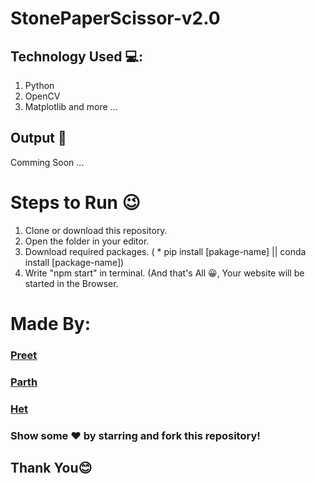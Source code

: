 # StonePaperScissor-v2.0

## Technology Used 💻:

1. Python
2. OpenCV
3. Matplotlib
and more ...

## Output 👀
Comming Soon ...


# Steps to Run 😉

1. Clone or download this repository.
2. Open the folder in your editor.
3. Download required packages. ( * pip install [pakage-name] || conda install [package-name])
4. Write "npm start" in terminal. (And that's All 😀, Your website will be started in the Browser.


# Made By:

### [Preet](https://github.com/Preet-Mehta)
### [Parth](https://github.com/Parth-2000)
### [Het](https://github.com/hetgandhi781)

### Show some ❤️ by starring and fork this repository!

## Thank You😊
